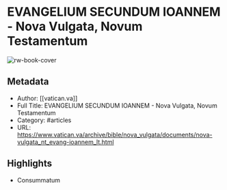 # EVANGELIUM SECUNDUM IOANNEM - Nova Vulgata, Novum Testamentum

![rw-book-cover](https://readwise-assets.s3.amazonaws.com/static/images/article0.00998d930354.png)

## Metadata
- Author: [[vatican.va]]
- Full Title: EVANGELIUM SECUNDUM IOANNEM - Nova Vulgata, Novum Testamentum
- Category: #articles
- URL: https://www.vatican.va/archive/bible/nova_vulgata/documents/nova-vulgata_nt_evang-ioannem_lt.html

## Highlights
- Consummatum

